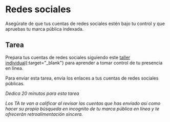 ﻿# Redes sociales

Asegúrate de que tus cuentas de redes sociales estén bajo tu control y que apruebas tu marca pública indexada. 

## Tarea

Prepara tus cuentas de redes sociales siguiendo este [taller individual](https://docs.google.com/presentation/d/1yTT4Ts5GOzHOTGeqwMbJdTCsgRheu7qJq0rWm4MJjcw/edit){:target="_blank"}  para aprender a tomar control de tu presencia en línea.

Para enviar esta tarea, envía los enlaces a tus cuentas de redes sociales públicas. 

_Dedica 20 minutos para esta tarea_

_Los TA te van a calificar al revisar las cuentas que has enviado así como hacer su propía búsqueda en incognito de tu marca pública en línea y te ofrecerán retroalimentación sincera._
